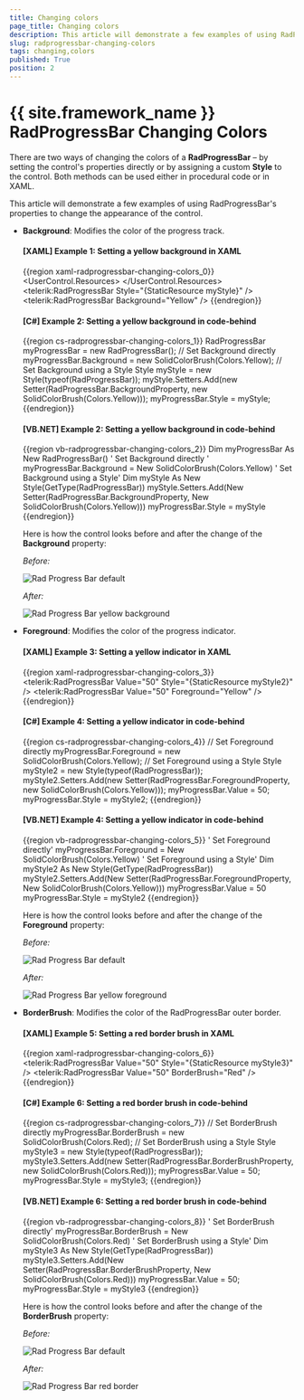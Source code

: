 ```yaml
---
title: Changing colors
page_title: Changing colors
description: This article will demonstrate a few examples of using RadProgressBar's properties to change the appearance of the control.
slug: radprogressbar-changing-colors
tags: changing,colors
published: True
position: 2
---
```


# {{ site.framework_name }} RadProgressBar Changing Colors

There are two ways of changing the colors of a __RadProgressBar__ – by setting the control's properties directly or by assigning a custom __Style__ to the control. Both methods can be used either in procedural code or in XAML.

This article will demonstrate a few examples of using RadProgressBar's properties to change the appearance of the control.

* __Background__: Modifies the color of the progress track.						

	#### __[XAML] Example 1: Setting a yellow background in XAML__
	{{region xaml-radprogressbar-changing-colors_0}}
		<UserControl.Resources>
			<Style x:Key="myStyle" TargetType="telerik:RadProgressBar">
				<Setter Property="Background" Value="Yellow" />
			</Style>
		</UserControl.Resources>
		<Grid>
			<!-- Set Background using a Style  -->
			<telerik:RadProgressBar Style="{StaticResource myStyle}" />
			<!-- Set Background directly -->
			<telerik:RadProgressBar Background="Yellow" />
		</Grid>
	{{endregion}}

	#### __[C#] Example 2: Setting a yellow background in code-behind__
	{{region cs-radprogressbar-changing-colors_1}}
		RadProgressBar myProgressBar = new RadProgressBar();
		// Set Background directly 
		myProgressBar.Background = new SolidColorBrush(Colors.Yellow);
		// Set Background using a Style
		Style myStyle = new Style(typeof(RadProgressBar));
		myStyle.Setters.Add(new Setter(RadProgressBar.BackgroundProperty, new SolidColorBrush(Colors.Yellow)));
		myProgressBar.Style = myStyle;
	{{endregion}}

	#### __[VB.NET] Example 2: Setting a yellow background in code-behind__

	{{region vb-radprogressbar-changing-colors_2}}
		Dim myProgressBar As New RadProgressBar()
		' Set Background directly '
		myProgressBar.Background = New SolidColorBrush(Colors.Yellow)
		' Set Background using a Style'
		Dim myStyle As New Style(GetType(RadProgressBar))
		myStyle.Setters.Add(New Setter(RadProgressBar.BackgroundProperty, New SolidColorBrush(Colors.Yellow)))
		myProgressBar.Style = myStyle			
	{{endregion}}

	Here is how the control looks before and after the change of the __Background__ property:

	*Before:*

	![Rad Progress Bar default](images/RadProgressBar_default.png)

	*After:*

	![Rad Progress Bar yellow background](images/RadProgressBar_yellow_background.png)

* __Foreground__: Modifies the color of the progress indicator.						

	#### __[XAML] Example 3: Setting a yellow indicator in XAML__
	{{region xaml-radprogressbar-changing-colors_3}}
		<Style x:Key="myStyle2" TargetType="telerik:RadProgressBar">
			<Setter Property="Foreground" Value="Yellow" />
		</Style>
		<!--  Set Foreground using a Style  -->
		<telerik:RadProgressBar Value="50" Style="{StaticResource myStyle2}" />
		<!--  Set Foreground directly  -->
		<telerik:RadProgressBar Value="50" Foreground="Yellow" />
	{{endregion}}

	#### __[C#] Example 4: Setting a yellow indicator in code-behind__
	{{region cs-radprogressbar-changing-colors_4}}
		// Set Foreground directly
		myProgressBar.Foreground = new SolidColorBrush(Colors.Yellow);
		// Set Foreground using a Style
		Style myStyle2 = new Style(typeof(RadProgressBar));
		myStyle2.Setters.Add(new Setter(RadProgressBar.ForegroundProperty, new SolidColorBrush(Colors.Yellow)));
		myProgressBar.Value = 50;
		myProgressBar.Style = myStyle2;
	{{endregion}}

	#### __[VB.NET] Example 4: Setting a yellow indicator in code-behind__
	{{region vb-radprogressbar-changing-colors_5}}
		' Set Foreground directly'
		myProgressBar.Foreground = New SolidColorBrush(Colors.Yellow)
		' Set Foreground using a Style'
		Dim myStyle2 As New Style(GetType(RadProgressBar))
		myStyle2.Setters.Add(New Setter(RadProgressBar.ForegroundProperty, New SolidColorBrush(Colors.Yellow)))
		myProgressBar.Value = 50
		myProgressBar.Style = myStyle2
	{{endregion}}	
		
	Here is how the control looks before and after the change of the __Foreground__ property:

	*Before:*

	![Rad Progress Bar default](images/RadProgressBar_default.png)

	*After:*

	![Rad Progress Bar yellow foreground](images/RadProgressBar_yellow_foreground.png)

* __BorderBrush__: Modifies the color of the RadProgressBar outer border.					

	#### __[XAML] Example 5: Setting a red border brush in XAML__
	{{region xaml-radprogressbar-changing-colors_6}}
		<Style x:Key="myStyle3" TargetType="telerik:RadProgressBar">
			<Setter Property="BorderBrush" Value="Red" />
		</Style>
		<!--  Set BorderBrush using a Style  -->
		<telerik:RadProgressBar Value="50" Style="{StaticResource myStyle3}" />
		<!--  Set BorderBrush directly  -->
		<telerik:RadProgressBar Value="50" BorderBrush="Red" />
	{{endregion}}

	#### __[C#] Example 6: Setting a red border brush in code-behind__
	{{region cs-radprogressbar-changing-colors_7}}
		// Set BorderBrush  directly
		myProgressBar.BorderBrush = new SolidColorBrush(Colors.Red);
		// Set BorderBrush using a Style
		Style myStyle3 = new Style(typeof(RadProgressBar));
		myStyle3.Setters.Add(new Setter(RadProgressBar.BorderBrushProperty, new SolidColorBrush(Colors.Red)));
		myProgressBar.Value = 50;
		myProgressBar.Style = myStyle3;
	{{endregion}}

	#### __[VB.NET] Example 6: Setting a red border brush in code-behind__
	{{region vb-radprogressbar-changing-colors_8}}
		' Set BorderBrush  directly'
		myProgressBar.BorderBrush = New SolidColorBrush(Colors.Red)
		' Set BorderBrush using a Style'
		Dim myStyle3 As New Style(GetType(RadProgressBar))
		myStyle3.Setters.Add(New Setter(RadProgressBar.BorderBrushProperty, New SolidColorBrush(Colors.Red)))
		myProgressBar.Value = 50;
		myProgressBar.Style = myStyle3
	{{endregion}}
	
	Here is how the control looks before and after the change of the __BorderBrush__ property:
	
	*Before:*
	
	![Rad Progress Bar default](images/RadProgressBar_default.png)
	
	*After:*
	
	![Rad Progress Bar red border](images/RadProgressBar_red_border.png)
